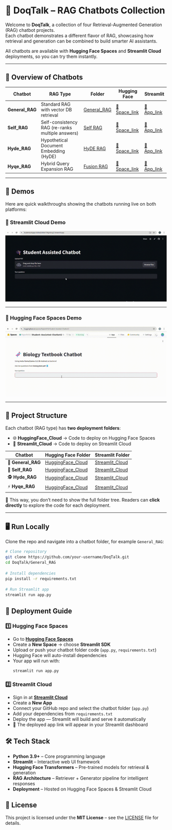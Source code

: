 # 🤖 DoqTalk – RAG Chatbots Collection  

Welcome to **DoqTalk**, a collection of four Retrieval-Augmented Generation (RAG) chatbot projects.  
Each chatbot demonstrates a different flavor of RAG, showcasing how retrieval and generation can be combined to build smarter AI assistants.  

All chatbots are available with **Hugging Face Spaces** and **Streamlit Cloud** deployments, so you can try them instantly.  

---

## 📌 Overview of Chatbots  

| Chatbot | RAG Type | Folder | Hugging Face | Streamlit |
|---------|----------|--------|--------------|------------|
| **General_RAG** | Standard RAG with vector DB retrieval | [General_RAG](./General_Rag) |[🔗 Space_link](https://huggingface.co/spaces/Rajesh010/Student-Assisted-Chatbot2) | [🔗 App_link](https://studentusingapi-bdtea2s4ktsr7dtgnbrug7.streamlit.app/) |
| **Self_RAG** | Self-consistency RAG (re-ranks multiple answers) | [Self RAG](./Self_Rag) | [🔗 Space_link](#) | [🔗 App_link](#) |
| **Hyde_RAG** | Hypothetical Document Embedding (HyDE) | [HyDE RAG](./HyDE_Rag) | [🔗 Space_link](#) | [🔗 App_link](#) |
| **Hyqe_RAG** | Hybrid Query Expansion RAG | [Fusion RAG](./Fusion_Rag) | [🔗 Space_link](#) | [🔗 App_link](#) |
 

---

## 🎥 Demos  

Here are quick walkthroughs showing the chatbots running live on both platforms:  

### 🚀 Streamlit Cloud Demo  
![Streamlit Demo](./assets/Stream_lit.gif)  

---

### 🤗 Hugging Face Spaces Demo  
![Hugging Face Demo](./assets/Hugging_face.gif)  


---

## 📂 Project Structure  

Each chatbot (RAG type) has **two deployment folders**:  
- 🌐 **HuggingFace_Cloud** → Code to deploy on Hugging Face Spaces  
- 🚀 **Streamlit_Cloud** → Code to deploy on Streamlit Cloud  

| Chatbot      | Hugging Face Folder | Streamlit Folder |
|--------------|----------------------|------------------|
| 🤖 **General_RAG** | [HuggingFace_Cloud](./General_RAG/HuggingFace_Cloud) | [Streamlit_Cloud](./General_RAG/Streamlit_Cloud) |
| 🧠 **Self_RAG**   | [HuggingFace_Cloud](./Self_RAG/HuggingFace_Cloud) | [Streamlit_Cloud](./Self_RAG/Streamlit_Cloud) |
| 🕵️ **Hyde_RAG**   | [HuggingFace_Cloud](./Hyde_RAG/HuggingFace_Cloud) | [Streamlit_Cloud](./Hyde_RAG/Streamlit_Cloud) |
| ⚡ **Hyqe_RAG**   | [HuggingFace_Cloud](./Hyqe_RAG/HuggingFace_Cloud) | [Streamlit_Cloud](./Hyqe_RAG/Streamlit_Cloud) |

📌 This way, you don’t need to show the full folder tree. Readers can **click directly** to explore the code for each deployment.


---

## 🖥️ Run Locally  

Clone the repo and navigate into a chatbot folder, for example `General_RAG`:  

```bash
# Clone repository
git clone https://github.com/your-username/DoqTalk.git
cd DoqTalk/General_RAG

# Install dependencies
pip install -r requirements.txt

# Run Streamlit app
streamlit run app.py
```


## 🚀 Deployment Guide  

### 1️⃣ Hugging Face Spaces  
- Go to **[Hugging Face Spaces](https://huggingface.co/spaces)**  
- Create a **New Space** → choose **Streamlit SDK**  
- Upload or push your chatbot folder code (`app.py`, `requirements.txt`)  
- Hugging Face will auto-install dependencies  
- Your app will run with:  
  ```bash
  streamlit run app.py
  ```
### 2️⃣ Streamlit Cloud  
- Sign in at **[Streamlit Cloud](https://streamlit.io/cloud)**  
- Create a **New App**  
- Connect your GitHub repo and select the chatbot folder (`app.py`)  
- Add your dependencies from `requirements.txt`  
- Deploy the app — Streamlit will build and serve it automatically  
- 🔗 The deployed app link will appear in your Streamlit dashboard 

## 🛠️ Tech Stack  

- **Python 3.9+** – Core programming language  
- **Streamlit** – Interactive web UI framework  
- **Hugging Face Transformers** – Pre-trained models for retrieval & generation  
- **RAG Architecture** – Retriever + Generator pipeline for intelligent responses  
- **Deployment** – Hosted on Hugging Face Spaces & Streamlit Cloud

## 📜 License  

This project is licensed under the **MIT License** – see the [LICENSE](./LICENSE) file for details.    


